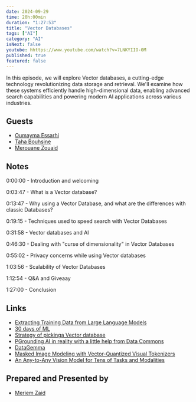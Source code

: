 ```yaml
---
date: 2024-09-29
time: 20h:00min
duration: "1:27:53"
title: "Vector Databases"
tags: ["AI"]
category: "AI"
isNext: false
youtube: hhttps://www.youtube.com/watch?v=7LNKYIIO-0M
published: true
featured: false
---
```


In this episode, we will explore Vector databases, a cutting-edge technology revolutionizing data storage and retrieval. We'll examine how these systems efficiently handle high-dimensional data, enabling advanced search capabilities and powering modern AI applications across various industries.

## Guests

- [Oumayma Essarhi](https://twitter.com/oumayma_es_)
- [Taha Bouhsine](https://twitter.com/Tahabsn)
- [Merouane Zouaid](https://x.com/merouanezouaid)


## Notes

0:00:00 - Introduction and welcoming

0:03:47 - What is a Vector database?

0:13:47 - Why using a Vector Database, and what are the differences with classic Databases?

0:19:15 - Techniques used to speed search with Vector Databases

0:31:58 - Vector databases and AI

0:46:30 - Dealing with "curse of dimensionality" in Vector Databases 

0:55:02 - Privacy concerns while using Vector databases

1:03:56 - Scalability of Vector Databases

1:12:54 - Q&A and Giveaay

1:27:00 - Conclusion

## Links

- [Extracting Training Data from Large Language Models](https://arxiv.org/pdf/2012.07805)
- [30 days of ML](https://30daysofml.framer.ai/)
- [Strategy of pickinga Vector database](https://www.reddit.com/r/LangChain/comments/170jigz/my_strategy_for_picking_a_vector_database_a/ )
- [PGrounding AI in reality with a little help from Data Commons](https://research.google/blog/grounding-ai-in-reality-with-a-little-help-from-data-commons/?linkId=10989162)
- [DataGemma](https://ai.google.dev/gemma/docs/datagemma)
- [Masked Image Modeling with Vector-Quantized Visual Tokenizers](https://arxiv.org/pdf/2208.06366)
- [An Any-to-Any Vision Model for Tens of Tasks and Modalities](https://arxiv.org/abs/2406.09406)



## Prepared and Presented by

- [Meriem Zaid](https://www.linkedin.com/in/meriem-zaid-652852187/)
